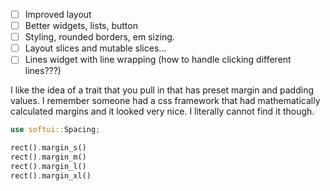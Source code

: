 - [ ] Improved layout
- [ ] Better widgets, lists, button
- [ ] Styling, rounded borders, em sizing.
- [ ] Layout slices and mutable slices...
- [ ] Lines widget with line wrapping (how to handle clicking different lines???)

I like the idea of a trait that you pull in that has preset margin and padding values.
I remember someone had a css framework that had mathematically calculated margins and it looked very nice.
I literally cannot find it though.

```rs
use softui::Spacing;

rect().margin_s()
rect().margin_m()
rect().margin_l()
rect().margin_xl()
```
